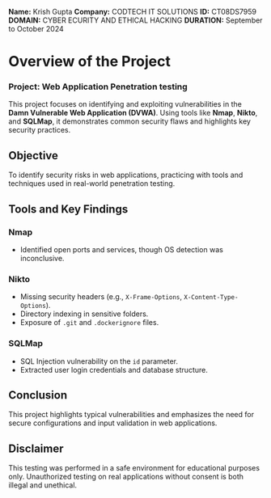 **Name:** Krish Gupta
**Company:** CODTECH IT SOLUTIONS
**ID:** CT08DS7959
**DOMAIN:** CYBER ECURITY AND ETHICAL HACKING
**DURATION:** September to October 2024

# Overview of the Project

### Project: Web Application Penetration testing

This project focuses on identifying and exploiting vulnerabilities in the **Damn Vulnerable Web Application (DVWA)**. Using tools like **Nmap**, **Nikto**, and **SQLMap**, it demonstrates common security flaws and highlights key security practices.

## Objective
To identify security risks in web applications, practicing with tools and techniques used in real-world penetration testing.

## Tools and Key Findings

### Nmap
- Identified open ports and services, though OS detection was inconclusive.

### Nikto
- Missing security headers (e.g., `X-Frame-Options`, `X-Content-Type-Options`).
- Directory indexing in sensitive folders.
- Exposure of `.git` and `.dockerignore` files.

### SQLMap
- SQL Injection vulnerability on the `id` parameter.
- Extracted user login credentials and database structure.

## Conclusion
This project highlights typical vulnerabilities and emphasizes the need for secure configurations and input validation in web applications.

## Disclaimer
This testing was performed in a safe environment for educational purposes only. Unauthorized testing on real applications without consent is both illegal and unethical.

